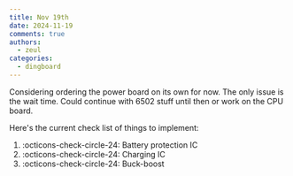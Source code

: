 ```yaml
---
title: Nov 19th
date: 2024-11-19
comments: true
authors:
  - zeul
categories:
  - dingboard
---
```


Considering ordering the power board on its own for now. The only issue is the wait time. Could continue with 6502 stuff until then or work on the CPU board. 

Here's the current check list of things to implement:


1. :octicons-check-circle-24: Battery protection IC
2. :octicons-check-circle-24: Charging IC
3. :octicons-check-circle-24: Buck-boost